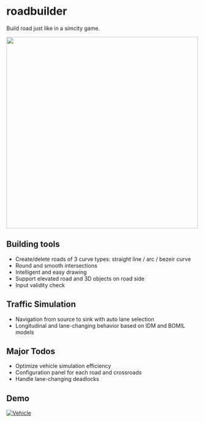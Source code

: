 # roadbuilder
Build road just like in a simcity game.

<img src="https://github.com/guotata1996/guotata1996.github.io/raw/master/img/post3/0113.gif" width="500" hegiht="322" align=center />

## Building tools
- Create/delete roads of 3 curve types: straight line / arc / bezeir curve
- Round and smooth intersections
- Intelligent and easy drawing
- Support elevated road and 3D objects on road side
- Input validity check

## Traffic Simulation
- Navigation from source to sink with auto lane selection
- Longitudinal and lane-changing behavior based on IDM and BOMIL models

## Major Todos
- Optimize vehicle simulation efficiency
- Configuration panel for each road and crossroads
- Handle lane-changing deadlocks

## Demo
[![Vehicle](https://img.youtube.com/vi/m6vOuXqUa0A/0.jpg)](https://www.youtube.com/watch?v=m6vOuXqUa0A)
